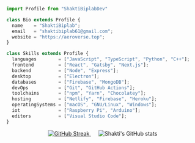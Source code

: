```js
import Profile from "ShaktiBiplabDev"

class Bio extends Profile {
  name    = "ShaktiBiplab";
  email   = "shaktibiplab61@gmail.com";
  website = "https://aeroverse.top";
}

class Skills extends Profile {
  languages        = ["JavaScript", "TypeScript", "Python", "C++"];
  frontend         = ["React", "Gatsby", "Next.js"];
  backend          = ["Node", "Express"];
  desktop          = ["Electron"];
  databases        = ["Firebase", "MongoDB"];
  devOps           = ["Git", "GitHub Actions"];
  toolchains       = ["npm", "Yarn", "Chocolatey"];
  hosting          = ["Netlify", "Firebase", "Heroku"];
  operatingSystems = ["macOS", "GNU/Linux", "Windows"];
  iot              = ["Raspberry Pi", "Arduino"];
  editors          = ["Visual Studio Code"];
}
```
<div align="center">
  <a href="https://git.io/streak-stats" style="margin-right: 20px;">
    <img src="https://github-readme-streak-stats.herokuapp.com?user=shaktibiplabDev&show_icons=true&theme=highcontrast" alt="GitHub Streak" />
  </a>
  <img src="https://github-readme-stats.vercel.app/api?username=shaktibiplabDev&show_icons=true&theme=highcontrast" alt="Shakti's GitHub stats" />
</div>
